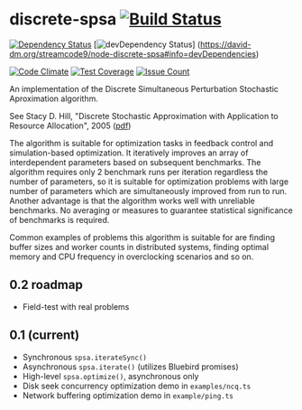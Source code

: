 # discrete-spsa [![Build Status]](https://travis-ci.org/streamcode9/node-discrete-spsa) 

[![Dependency Status]](https://david-dm.org/streamcode9/node-discrete-spsa) [![devDependency Status]] (https://david-dm.org/streamcode9/node-discrete-spsa#info=devDependencies) 

[![Code Climate](https://codeclimate.com/github/streamcode9/node-discrete-spsa/badges/gpa.svg)](https://codeclimate.com/github/streamcode9/node-discrete-spsa) [![Test Coverage](https://codeclimate.com/github/streamcode9/node-discrete-spsa/badges/coverage.svg)](https://codeclimate.com/github/streamcode9/node-discrete-spsa/coverage) [![Issue Count](https://codeclimate.com/github/streamcode9/node-discrete-spsa/badges/issue_count.svg)](https://codeclimate.com/github/streamcode9/node-discrete-spsa)

An implementation of the Discrete Simultaneous Perturbation Stochastic Aproximation algorithm.

See Stacy D. Hill, "Discrete Stochastic Approximation with Application to Resource Allocation", 2005 
([pdf])

The algorithm is suitable for optimization tasks in feedback control and 
simulation-based optimization. It iteratively improves an array of interdependent
parameters based on subsequent benchmarks. The algorithm requires only 2 benchmark
runs per iteration regardless the number of parameters, so it is suitable for optimization
problems with large number of parameters which are simultaneously improved from run to run. 
Another advantage is that the algorithm works well with unreliable benchmarks. No averaging
or measures to guarantee statistical significance of benchmarks is required.

Common examples of problems this algorithm is suitable for are finding buffer sizes and worker
counts in distributed systems, finding optimal memory and CPU frequency in overclocking scenarios
and so on.

## 0.2 roadmap

- Field-test with real problems

## 0.1 (current)

- Synchronous `spsa.iterateSync()`
- Asynchronous `spsa.iterate()` (utilizes Bluebird promises)
- High-level `spsa.optimize()`, asynchronous only
- Disk seek concurrency optimization demo in `examples/ncq.ts`
- Network buffering optimization demo in `example/ping.ts` 

[pdf]: http://www.jhuapl.edu/SPSA/PDF-SPSA/Hill_TechDig05.pdf
[Build Status]: https://travis-ci.org/streamcode9/node-discrete-spsa.svg?branch=master
[Dependency Status]: https://david-dm.org/streamcode9/node-discrete-spsa.svg
[devDependency Status]: https://david-dm.org/streamcode9/node-discrete-spsa/dev-status.svg

